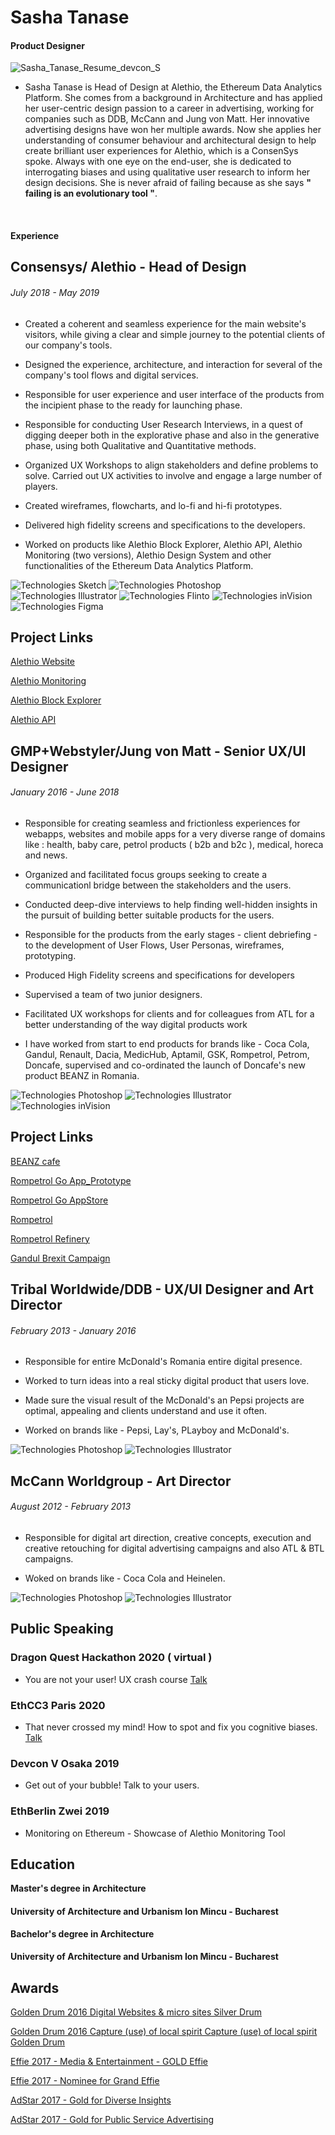 Sasha Tanase 
=============
#### Product Designer
![Sasha_Tanase_Resume_devcon_S](https://user-images.githubusercontent.com/40768736/79125299-a127ba80-7da6-11ea-8033-46f96a4f2d5e.png)
<br/>
- Sasha Tanase is Head of Design at Alethio, the Ethereum Data Analytics Platform. She comes from a background in Architecture and has applied her user-centric design passion to a career in advertising, working for companies such as DDB, McCann and Jung von Matt. Her innovative advertising designs have won her multiple awards. Now she applies her understanding of consumer behaviour and architectural design to help create brilliant user experiences for Alethio, which is a ConsenSys spoke. Always with one eye on the end-user, she is dedicated to interrogating biases and using qualitative user research to inform her design decisions.  She is never afraid of failing because as she says **" failing is an evolutionary tool "**. 
<br/>

#### Experience

Consensys/ Alethio - Head of Design
-------------
###### July 2018 - May 2019

- Created a coherent and seamless experience for the main website's visitors, while giving a clear and simple journey to the potential clients of our company's tools.

- Designed the experience, architecture, and interaction for several of the company's tool flows and digital services.

- Responsible for user experience and user interface of the products from the incipient phase to the ready for launching phase. 

- Responsible for conducting User Research Interviews, in a quest of digging deeper both in the explorative phase and also in the generative phase, using both Qualitative and Quantitative methods. 

- Organized UX Workshops to align stakeholders and define problems to solve. Carried out UX activities to involve and engage a large number of players.

- Created wireframes, flowcharts, and lo-fi and hi-fi prototypes.

- Delivered high fidelity screens and specifications to the developers.

- Worked on products like Alethio Block Explorer, Alethio API, Alethio Monitoring (two versions), Alethio Design System and  other functionalities of the Ethereum Data Analytics Platform. 

![Technologies Sketch](https://img.shields.io/badge/Technologies-Sketch-FF69A4.svg)  ![Technologies Photoshop](https://img.shields.io/badge/Technologies-Photoshop-FF69A4.svg)  ![Technologies Illustrator](https://img.shields.io/badge/Technologies-Illustrator-FF69A4.svg)  ![Technologies Flinto](https://img.shields.io/badge/Technologies-Flinto-FF69A4.svg)  ![Technologies inVision](https://img.shields.io/badge/Technologies-inVision-FF69A4.svg)  ![Technologies Figma](https://img.shields.io/badge/Technologies-Figma-FF69A4.svg)

Project Links
-------------

[Alethio Website](https://aleth.io/)

[Alethio Monitoring](https://monitoring.aleth.io/login#/)

[Alethio Block Explorer](https://explorer.aleth.io/)

[Alethio API](https://developers.aleth.io/)


GMP+Webstyler/Jung von Matt - Senior UX/UI Designer
-------------
###### January 2016 - June 2018

- Responsible for creating seamless and frictionless experiences for webapps, websites and mobile apps for a very diverse range of domains like : health, baby care, petrol products ( b2b and b2c ), medical, horeca and news.

- Organized and  facilitated focus groups seeking to create a communicationl  bridge between the stakeholders and the users.

- Conducted deep-dive interviews to help finding well-hidden insights in the pursuit of building better suitable products for the users.

- Responsible for the products from the early stages - client debriefing - to the development of User Flows, User Personas, wireframes, prototyping.

- Produced High Fidelity screens and specifications for developers 

- Supervised a team of two junior designers. 

- Facilitated UX workshops for clients and for colleagues from ATL for a better understanding of the way digital products work

- I have worked from start to end products for brands like - Coca Cola, Gandul, Renault, Dacia, MedicHub, Aptamil, GSK, Rompetrol, Petrom, Doncafe, supervised and co-ordinated the launch of Doncafe's new product BEANZ in Romania.

![Technologies Photoshop](https://img.shields.io/badge/Technologies-Photoshop-FF69A4.svg)  ![Technologies Illustrator](https://img.shields.io/badge/Technologies-Illustrator-FF69A4.svg)![Technologies inVision](https://img.shields.io/badge/Technologies-inVision-FF69A4.svg)

Project Links
-------------

[BEANZ cafe](https://www.beanzcafe.ro/)

[Rompetrol Go App_Prototype](https://invis.io/JYMUKU8Z9ST)

[Rompetrol Go AppStore](https://apps.apple.com/ro/app/rompetrol-go/id1435908007?l=ro)

[Rompetrol](https://www.rompetrol.ro/)

[Rompetrol Refinery](https://rompetrol-rafinare.kmginternational.com/)

[Gandul Brexit Campaign](https://www.youtube.com/watch?v=vjmk7il7D-k&feature=youtu.be)


Tribal Worldwide/DDB - UX/UI Designer and Art Director
-------------
###### February 2013 - January 2016

- Responsible for entire McDonald's Romania entire digital presence. 

- Worked to turn ideas into a real sticky digital product that users love.

- Made sure the visual result of the McDonald's an Pepsi projects are optimal, appealing and clients understand and use it often.

- Worked on brands like - Pepsi, Lay's, PLayboy and McDonald's.

![Technologies Photoshop](https://img.shields.io/badge/Technologies-Photoshop-FF69A4.svg)  ![Technologies Illustrator](https://img.shields.io/badge/Technologies-Illustrator-FF69A4.svg)

McCann Worldgroup - Art Director
-------------
###### August 2012 - February 2013

- Responsible for digital art direction, creative concepts, execution and creative retouching for digital advertising campaigns and also ATL & BTL campaigns.

- Woked on brands like - Coca Cola and Heinelen. 

![Technologies Photoshop](https://img.shields.io/badge/Technologies-Photoshop-FF69A4.svg)  ![Technologies Illustrator](https://img.shields.io/badge/Technologies-Illustrator-FF69A4.svg)


Public Speaking
-------------

### Dragon Quest Hackathon 2020 ( virtual )

-  You are not your user! UX crash course
[Talk](https://pepo.com/video/23638?utm_source=share&utm_medium=video&utm_campaign=23638)

### EthCC3 Paris 2020

-  That never crossed my mind! How to spot and fix you cognitive biases.
[Talk](https://www.youtube.com/watch?v=O7ygnEtReDs)

### Devcon V Osaka 2019

-  Get out of your bubble! Talk to your users.

### EthBerlin Zwei 2019

-  Monitoring on Ethereum - Showcase of Alethio Monitoring Tool



Education
-------------

 **Master's degree in Architecture**
#### University of Architecture and Urbanism Ion Mincu - Bucharest


**Bachelor's degree in Architecture** 
#### University of Architecture and Urbanism Ion Mincu - Bucharest


Awards
-------------

[Golden Drum 2016 Digital Websites & micro sites Silver Drum](http://www.advertolog.com/festivals-awards/golden-drum/festival-path-33110/digital/websites-micro-sites/silver-drum/)

[Golden Drum 2016 Capture (use) of local spirit Capture (use) of local spirit Golden Drum](http://www.advertolog.com/festivals-awards/golden-drum/festival-path-33110/capture-use-of-local-spirit/capture-use-of-local-spirit/golden-drum//)

[Effie 2017 - Media & Entertainment - GOLD Effie](http://www.effie.ro/campaigns/romanians-adopt-remainians/)

[Effie 2017 - Nominee for Grand Effie](http://www.effie.ro/winners/)

[AdStar 2017 - Gold for Diverse Insights](http://adstars.org/compt/xbbs/BbsView.do?_menuNo=80&pageNo=1&pageSize=10&listCount=0&bbs_id=nt_bbs_notice&ntc_id=4018&searchCl=1&searchTxt=&schTxt=)

[AdStar 2017 - Gold for Public Service Advertising](http://adstars.org/compt/xbbs/BbsView.do?_menuNo=80&pageNo=1&pageSize=10&listCount=0&bbs_id=nt_bbs_notice&ntc_id=4018&searchCl=1&searchTxt=&schTxt=)



